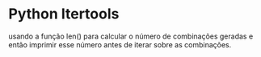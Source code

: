 # Python Itertools
usando a função len() para calcular o número de combinações geradas e então imprimir esse número 
antes de iterar sobre as combinações. 





